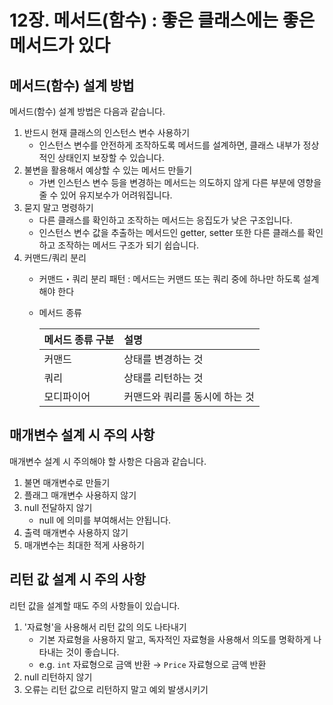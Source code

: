 # 12장. 메서드(함수) : 좋은 클래스에는 좋은 메서드가 있다

## 메서드(함수) 설계 방법

메서드(함수) 설계 방법은 다음과 같습니다.

1. 반드시 현재 클래스의 인스턴스 변수 사용하기
   - 인스턴스 변수를 안전하게 조작하도록 메서드를 설계하면, 클래스 내부가 정상적인 상태인지 보장할 수 있습니다.
2. 불변을 활용해서 예상할 수 있는 메서드 만들기
   - 가변 인스턴스 변수 등을 변경하는 메서드는 의도하지 않게 다른 부분에 영향을 줄 수 있어 유지보수가 어려워집니다.
3. 묻지 말고 명령하기
   - 다른 클래스를 확인하고 조작하는 메서드는 응집도가 낮은 구조입니다.
   - 인스턴스 변수 값을 추출하는 메서드인 getter, setter 또한 다른 클래스를 확인하고 조작하는 메서드 구조가 되기 쉽습니다.
4. 커맨드/쿼리 분리
   - 커맨드・쿼리 분리 패턴 : 메서드는 커맨드 또는 쿼리 중에 하나만 하도록 설계해야 한다
   - 메서드 종류

     | 메서드 종류 구분 | 설명                |
     |:----------|:------------------|
     | 커맨드       | 상태를 변경하는 것        |
     | 쿼리        | 상태를 리턴하는 것        |
     | 모디파이어     | 커맨드와 쿼리를 동시에 하는 것 |

## 매개변수 설계 시 주의 사항

매개변수 설계 시 주의해야 할 사항은 다음과 같습니다.

1. 불면 매개변수로 만들기
2. 플래그 매개변수 사용하지 않기
3. null 전달하지 않기
   - null 에 의미를 부여해서는 안됩니다.
4. 출력 매개변수 사용하지 않기
5. 매개변수는 최대한 적게 사용하기

## 리턴 값 설계 시 주의 사항

리턴 값을 설계할 때도 주의 사항들이 있습니다.

1. '자료형'을 사용해서 리턴 값의 의도 나타내기
   - 기본 자료형을 사용하지 말고, 독자적인 자료형을 사용해서 의도를 명확하게 나타내는 것이 좋습니다.
   - e.g. `int` 자료형으로 금액 반환 → `Price` 자료형으로 금액 반환
2. null 리턴하지 않기
3. 오류는 리턴 값으로 리턴하지 말고 예외 발생시키기
